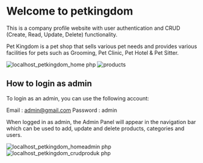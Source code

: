 # Welcome to petkingdom
This is a company profile website with user authentication and CRUD (Create, Read, Update, Delete) functionality. 

Pet Kingdom is a pet shop that sells various pet needs and provides various facilities for pets such as Grooming, Pet Clinic, Pet Hotel & Pet Sitter.

![localhost_petkingdom_home php](https://github.com/janesiaisabel/petkingdom/assets/64683439/48c554f5-f696-46ff-b03c-7cbc75695abf)
![products](https://github.com/janesiaisabel/petkingdom/assets/64683439/2d7b19ab-29c4-4cbe-b309-2d1008f2ee86)

## How to login as admin
To login as an admin, you can use the following account: 

Email : admin@gmail.com
Password : admin

When logged in as admin, the Admin Panel will appear in the navigation bar which can be used to add, update and delete products, categories and users.

![localhost_petkingdom_homeadmin php](https://github.com/janesiaisabel/petkingdom/assets/64683439/ce3474d2-093d-4005-b612-5b2b37f3f5eb)
![localhost_petkingdom_crudproduk php](https://github.com/janesiaisabel/petkingdom/assets/64683439/0945b131-d4d7-4b84-bd10-5afe5d1e89b5)
